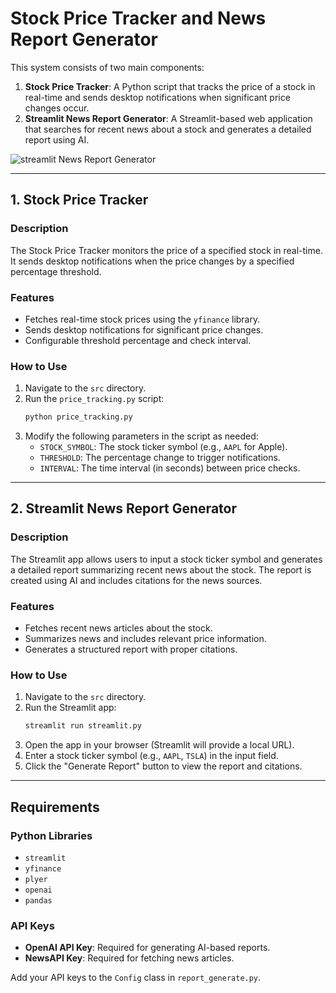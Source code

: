 # Stock Price Tracker and News Report Generator



This system consists of two main components:
1. **Stock Price Tracker**: A Python script that tracks the price of a stock in real-time and sends desktop notifications when significant price changes occur.
2. **Streamlit News Report Generator**: A Streamlit-based web application that searches for recent news about a stock and generates a detailed report using AI.

![streamlit News Report Generator](img/Screenshot%202025-03-28%20at%2011.40.09 PM.jpg)

---

## 1. Stock Price Tracker

### Description
The Stock Price Tracker monitors the price of a specified stock in real-time. It sends desktop notifications when the price changes by a specified percentage threshold.

### Features
- Fetches real-time stock prices using the `yfinance` library.
- Sends desktop notifications for significant price changes.
- Configurable threshold percentage and check interval.

### How to Use
1. Navigate to the `src` directory.
2. Run the `price_tracking.py` script:
   ```bash
   python price_tracking.py
   ```
3. Modify the following parameters in the script as needed:
   - `STOCK_SYMBOL`: The stock ticker symbol (e.g., `AAPL` for Apple).
   - `THRESHOLD`: The percentage change to trigger notifications.
   - `INTERVAL`: The time interval (in seconds) between price checks.

---

## 2. Streamlit News Report Generator

### Description
The Streamlit app allows users to input a stock ticker symbol and generates a detailed report summarizing recent news about the stock. The report is created using AI and includes citations for the news sources.

### Features
- Fetches recent news articles about the stock.
- Summarizes news and includes relevant price information.
- Generates a structured report with proper citations.

### How to Use
1. Navigate to the `src` directory.
2. Run the Streamlit app:
   ```bash
   streamlit run streamlit.py
   ```
3. Open the app in your browser (Streamlit will provide a local URL).
4. Enter a stock ticker symbol (e.g., `AAPL`, `TSLA`) in the input field.
5. Click the "Generate Report" button to view the report and citations.

---

## Requirements

### Python Libraries
- `streamlit`
- `yfinance`
- `plyer`
- `openai`
- `pandas`

### API Keys
- **OpenAI API Key**: Required for generating AI-based reports.
- **NewsAPI Key**: Required for fetching news articles.

Add your API keys to the `Config` class in `report_generate.py`.
